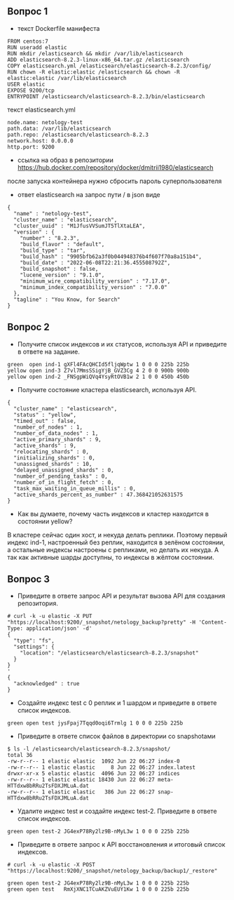 ## Вопрос 1

- текст Dockerfile манифеста
```
FROM centos:7
RUN useradd elastic
RUN mkdir /elasticsearch && mkdir /var/lib/elasticsearch
ADD elasticsearch-8.2.3-linux-x86_64.tar.gz /elasticsearch
COPY elasticsearch.yml /elasticsearch/elasticsearch-8.2.3/config/
RUN chown -R elastic:elastic /elasticsearch && chown -R elastic:elastic /var/lib/elasticsearch
USER elastic
EXPOSE 9200/tcp
ENTRYPOINT /elasticsearch/elasticsearch-8.2.3/bin/elasticsearch
```
текст elasticsearch.yml
```
node.name: netology-test
path.data: /var/lib/elasticsearch
path.repo: /elasticsearch/elasticsearch-8.2.3
network.host: 0.0.0.0
http.port: 9200
```
- ссылка на образ в репозитории https://hub.docker.com/repository/docker/dmitrii1980/elasticsearch

после запуска контейнера нужно сбросить пароль суперпользователя

- ответ elasticsearch на запрос пути / в json виде
```
{
  "name" : "netology-test",
  "cluster_name" : "elasticsearch",
  "cluster_uuid" : "M1JfusVVSumJT5TlXtaLEA",
  "version" : {
    "number" : "8.2.3",
    "build_flavor" : "default",
    "build_type" : "tar",
    "build_hash" : "9905bfb62a3f0b044948376b4f607f70a8a151b4",
    "build_date" : "2022-06-08T22:21:36.455508792Z",
    "build_snapshot" : false,
    "lucene_version" : "9.1.0",
    "minimum_wire_compatibility_version" : "7.17.0",
    "minimum_index_compatibility_version" : "7.0.0"
  },
  "tagline" : "You Know, for Search"
}
```
## Вопрос 2
- Получите список индексов и их статусов, используя API и приведите в ответе на задание.
```
green  open ind-1 gXFl4FAcQHCId5fljqWptw 1 0 0 0 225b 225b
yellow open ind-3 Z7vl7MmsSSigYjB_GVZ3Cg 4 2 0 0 900b 900b
yellow open ind-2 _FNSgpWiQVq4YsyRtOVB1w 2 1 0 0 450b 450b
```
- Получите состояние кластера elasticsearch, используя API.
```
{
  "cluster_name" : "elasticsearch",
  "status" : "yellow",
  "timed_out" : false,
  "number_of_nodes" : 1,
  "number_of_data_nodes" : 1,
  "active_primary_shards" : 9,
  "active_shards" : 9,
  "relocating_shards" : 0,
  "initializing_shards" : 0,
  "unassigned_shards" : 10,
  "delayed_unassigned_shards" : 0,
  "number_of_pending_tasks" : 0,
  "number_of_in_flight_fetch" : 0,
  "task_max_waiting_in_queue_millis" : 0,
  "active_shards_percent_as_number" : 47.368421052631575
}
```
- Как вы думаете, почему часть индексов и кластер находится в состоянии yellow?

В кластере сейчас один хост, и некуда делать реплики. Поэтому первый индекс ind-1, настроенный без реплик, находится в зелёном состоянии, а остальные индексы настроены с репликами, но делать их некуда. А так как активные шарды доступны, то индексы в жёлтом состоянии.

## Вопрос 3

- Приведите в ответе запрос API и результат вызова API для создания репозитория.
```
# curl -k -u elastic -X PUT "https://localhost:9200/_snapshot/netology_backup?pretty" -H 'Content-Type: application/json' -d'
{
  "type": "fs",
  "settings": {
    "location": "/elasticsearch/elasticsearch-8.2.3/snapshot"
  }
}
'
{
  "acknowledged" : true
}
```
- Создайте индекс test с 0 реплик и 1 шардом и приведите в ответе список индексов.
```
green open test jysFpaj7Tqqd0oqi6Trmlg 1 0 0 0 225b 225b
```

- Приведите в ответе список файлов в директории со snapshotами
```
$ ls -l /elasticsearch/elasticsearch-8.2.3/snapshot/
total 36
-rw-r--r-- 1 elastic elastic  1092 Jun 22 06:27 index-0
-rw-r--r-- 1 elastic elastic     8 Jun 22 06:27 index.latest
drwxr-xr-x 5 elastic elastic  4096 Jun 22 06:27 indices
-rw-r--r-- 1 elastic elastic 18430 Jun 22 06:27 meta-HTTdxw8bRRu2TsFDXJMLuA.dat
-rw-r--r-- 1 elastic elastic   386 Jun 22 06:27 snap-HTTdxw8bRRu2TsFDXJMLuA.dat
```
- Удалите индекс test и создайте индекс test-2. Приведите в ответе список индексов.
```
green open test-2 JG4exP78Ry2lz9B-nMyL3w 1 0 0 0 225b 225b
```
- Приведите в ответе запрос к API восстановления и итоговый список индексов.
```
# curl -k -u elastic -X POST "https://localhost:9200/_snapshot/netology_backup/backup1/_restore"
```
```
green open test-2 JG4exP78Ry2lz9B-nMyL3w 1 0 0 0 225b 225b
green open test   RmXjXNC1TCuAKZVuEUY1Kw 1 0 0 0 225b 225b
```
